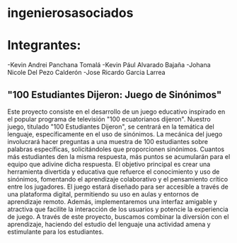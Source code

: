 # ingenierosasociados
# Integrantes:
-Kevin Andrei Panchana Tomalá
-Kevin Pául Alvarado Bajaña
-Johana Nicole Del Pezo Calderón
-Jose Ricardo Garcia Larrea
## "100 Estudiantes Dijeron: Juego de Sinónimos"
Este proyecto consiste en el desarrollo de un juego educativo inspirado en el popular programa de televisión "100 ecuatorianos dijeron". Nuestro juego, titulado "100 Estudiantes Dijeron", se centrará en la temática del lenguaje, específicamente en el uso de sinónimos. La mecánica del juego involucrará hacer preguntas a una muestra de 100 estudiantes sobre palabras específicas, solicitándoles que proporcionen sinónimos. Cuantos más estudiantes den la misma respuesta, más puntos se acumularán para el equipo que adivine dicha respuesta.
El objetivo principal es crear una herramienta divertida y educativa que refuerce el conocimiento y uso de sinónimos, fomentando el aprendizaje colaborativo y el pensamiento crítico entre los jugadores. El juego estará diseñado para ser accesible a través de una plataforma digital, permitiendo su uso en aulas y entornos de aprendizaje remoto. Además, implementaremos una interfaz amigable y atractiva que facilite la interacción de los usuarios y potencie la experiencia de juego. A través de este proyecto, buscamos combinar la diversión con el aprendizaje, haciendo del estudio del lenguaje una actividad amena y estimulante para los estudiantes.
